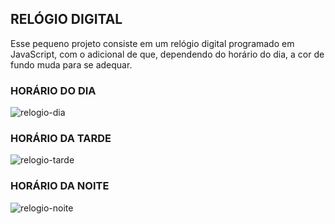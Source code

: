 ## RELÓGIO DIGITAL

Esse pequeno projeto consiste em um relógio digital programado em JavaScript, com o adicional de que, dependendo do horário do dia, a cor de fundo muda para se adequar.

### HORÁRIO DO DIA
![relogio-dia](md/relogio-dia.PNG)

### HORÁRIO DA TARDE
![relogio-tarde](md/relogio-tarde.PNG)

### HORÁRIO DA NOITE
![relogio-noite](md/relogio-noite.PNG)
